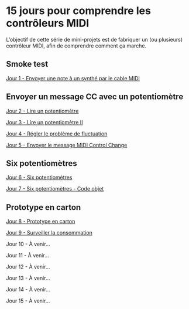 # 15 jours pour comprendre les contrôleurs MIDI

L’objectif de cette série de mini-projets est de fabriquer un (ou plusieurs)
contrôleur MIDI, afin de comprendre comment ça marche.

## Smoke test

[Jour 1 - Envoyer une note à un synthé par le cable MIDI](./jour01)

## Envoyer un message CC avec un potentiomètre

[Jour 2 - Lire un potentiomètre](./jour02)

[Jour 3 - Lire un potentiomètre II](./jour03)

[Jour 4 - Régler le problème de fluctuation](./jour04)

[Jour 5 - Envoyer le message MIDI Control Change](./jour05)

## Six potentiomètres

[Jour 6 - Six potentiomètres](./jour06)

[Jour 7 - Six potentiomètres - Code objet](./jour07)

## Prototype en carton

[Jour 8 - Prototype en carton](./jour08)

[Jour 9 - Surveiller la consommation](./jour09)

Jour 10 - À venir…

Jour 11 - À venir…

Jour 12 - À venir…

Jour 13 - À venir…

Jour 14 - À venir…

Jour 15 - À venir…
